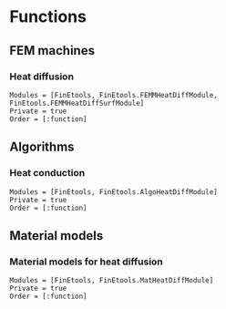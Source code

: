 # Functions


## FEM machines

### Heat diffusion

```@autodocs
Modules = [FinEtools, FinEtools.FEMMHeatDiffModule, FinEtools.FEMMHeatDiffSurfModule]
Private = true
Order = [:function]
```

## Algorithms

### Heat conduction

```@autodocs
Modules = [FinEtools, FinEtools.AlgoHeatDiffModule]
Private = true
Order = [:function]
```

## Material models

### Material models for heat diffusion

```@autodocs
Modules = [FinEtools, FinEtools.MatHeatDiffModule]
Private = true
Order = [:function]
```
